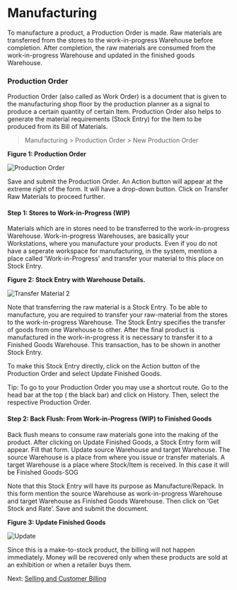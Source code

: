 # Manufacturing

<p class="lead"> To manufacture a product, a Production Order is made. Raw materials are transferred from the stores to the work-in-progress Warehouse before completion. After completion, the raw materials are consumed from the work-in-progress Warehouse and updated in the finished goods Warehouse.</p>

### Production Order

Production Order (also called as Work Order) is a document that is given to the manufacturing shop floor by the production planner as a signal to produce a certain quantity of  certain Item. Production Order also helps to generate the material requirements (Stock Entry) for the Item to be produced from its Bill of Materials.

> Manufacturing > Production Order > New Production Order

__Figure 1: Production Order__

![Production Order](/assets/manual_erpnext_com/old_images/erpnext/m-t-s-po-butterflyprint.png)

Save and submit the Production Order. An Action button will appear at the extreme right of the form. It will have a drop-down button. Click on Transfer Raw Materials to proceed further. 

#### Step 1: Stores to Work-in-Progress (WIP)

Materials which are in stores need to be transferred to the work-in-progress Warehouse. Work-in-progress Warehouses, are basically your Workstations, where you manufacture your products. Even if you do not have a seperate workspace for manufacturing, in the system, mention a place called 'Work-in-Progress' and transfer your material to this place on Stock Entry.

__Figure 2: Stock Entry with Warehouse Details.__

![Transfer Material 2](/assets/manual_erpnext_com/old_images/erpnext/m-t-s-transfer-material.png)

Note that transferring the raw material is a Stock Entry. To be able to manufacture, you are required to transfer your raw-material from the stores to the work-in-progress Warehouse. The Stock Entry specifies the transfer of goods from one Warehouse to other. After the final product is manufactured in the work-in-progress it is necessary to transfer it to a Finished Goods Warehouse. This transaction, has to be shown in another Stock Entry.

To make this Stock Entry directly, click on the Action button of the Production Order and select Update Finished Goods.

<i class="icon-lightbulb text-warning" style="font-size: 200%"></i> Tip: To go to your Production Order you may use a shortcut route. Go to the head bar at the top ( the black bar) and click on History. Then, select the respective Production Order.

#### Step 2: Back Flush: From Work-in-Progress (WIP) to Finished Goods

Back flush means to consume raw materials gone into the making of the product. 
After clicking on Update Finished Goods, a Stock Entry form will appear.  Fill that form. Update source Warehouse and target Warehouse. The source Warehouse is a place from where you issue or transfer materials. A target Warehouse is a place where Stock/Item is received. In this case it will be Finished Goods-SOG

Note that this Stock Entry will have its purpose as Manufacture/Repack. In this form mention the source Warehouse as work-in-progress Warehouse and target Warehouse as Finished Goods Warehouse. Then click on ‘Get Stock and Rate’. Save and submit the document.

__Figure 3: Update Finished Goods__

![Update](/assets/manual_erpnext_com/old_images/erpnext/m-t-s-update-fg.png)

Since this is a make-to-stock product, the billing will not happen immediately. Money will be recovered only when these products are sold at an exhibition or when a retailer buys them.



Next: [Selling and Customer Billing](/contents/guide-books/make-to-stock/selling)
